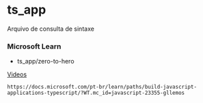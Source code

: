 # ts_app

Arquivo de consulta de sintaxe

### Microsoft Learn
- ts_app/zero-to-hero

[Videos](https://www.youtube.com/watch?v=0cxJ1RQ7Gv0&list=TLPQMDEwNDIwMjIwEOk95GsA5A&index=1&ab_channel=GlauciaLemos)

``https://docs.microsoft.com/pt-br/learn/paths/build-javascript-applications-typescript/?WT.mc_id=javascript-23355-gllemos``
